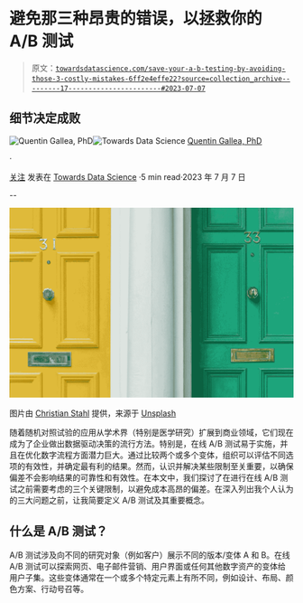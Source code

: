 # 避免那三种昂贵的错误，以拯救你的 A/B 测试

> 原文：[`towardsdatascience.com/save-your-a-b-testing-by-avoiding-those-3-costly-mistakes-6ff2e4effe22?source=collection_archive---------17-----------------------#2023-07-07`](https://towardsdatascience.com/save-your-a-b-testing-by-avoiding-those-3-costly-mistakes-6ff2e4effe22?source=collection_archive---------17-----------------------#2023-07-07)

## 细节决定成败

[](https://medium.com/@quentin.gallea?source=post_page-----6ff2e4effe22--------------------------------)![Quentin Gallea, PhD](https://medium.com/@quentin.gallea?source=post_page-----6ff2e4effe22--------------------------------)[](https://towardsdatascience.com/?source=post_page-----6ff2e4effe22--------------------------------)![Towards Data Science](https://towardsdatascience.com/?source=post_page-----6ff2e4effe22--------------------------------) [Quentin Gallea, PhD](https://medium.com/@quentin.gallea?source=post_page-----6ff2e4effe22--------------------------------)

·

[关注](https://medium.com/m/signin?actionUrl=https%3A%2F%2Fmedium.com%2F_%2Fsubscribe%2Fuser%2Fa52dcb9793ad&operation=register&redirect=https%3A%2F%2Ftowardsdatascience.com%2Fsave-your-a-b-testing-by-avoiding-those-3-costly-mistakes-6ff2e4effe22&user=Quentin+Gallea%2C+PhD&userId=a52dcb9793ad&source=post_page-a52dcb9793ad----6ff2e4effe22---------------------post_header-----------) 发表在 [Towards Data Science](https://towardsdatascience.com/?source=post_page-----6ff2e4effe22--------------------------------) ·5 min read·2023 年 7 月 7 日[](https://medium.com/m/signin?actionUrl=https%3A%2F%2Fmedium.com%2F_%2Fvote%2Ftowards-data-science%2F6ff2e4effe22&operation=register&redirect=https%3A%2F%2Ftowardsdatascience.com%2Fsave-your-a-b-testing-by-avoiding-those-3-costly-mistakes-6ff2e4effe22&user=Quentin+Gallea%2C+PhD&userId=a52dcb9793ad&source=-----6ff2e4effe22---------------------clap_footer-----------)

--

[](https://medium.com/m/signin?actionUrl=https%3A%2F%2Fmedium.com%2F_%2Fbookmark%2Fp%2F6ff2e4effe22&operation=register&redirect=https%3A%2F%2Ftowardsdatascience.com%2Fsave-your-a-b-testing-by-avoiding-those-3-costly-mistakes-6ff2e4effe22&source=-----6ff2e4effe22---------------------bookmark_footer-----------)![](img/328f6861b0e50d534a46abdf88915ce6.png)

图片由 [Christian Stahl](https://unsplash.com/@woodpecker65?utm_source=unsplash&utm_medium=referral&utm_content=creditCopyText) 提供，来源于 [Unsplash](https://unsplash.com/fr/photos/8S96OpxSlvg?utm_source=unsplash&utm_medium=referral&utm_content=creditCopyText)

随着随机对照试验的应用从学术界（特别是医学研究）扩展到商业领域，它们现在成为了企业做出数据驱动决策的流行方法。特别是，在线 A/B 测试易于实施，并且在优化数字流程方面潜力巨大。通过比较两个或多个变体，组织可以评估不同选项的有效性，并确定最有利的结果。然而，认识并解决某些限制至关重要，以确保偏差不会影响结果的可靠性和有效性。在本文中，我们探讨了在进行在线 A/B 测试之前需要考虑的三个关键限制，以避免成本高昂的偏差。在深入列出我个人认为的三大问题之前，让我简要定义 A/B 测试及其重要概念。

## 什么是 A/B 测试？

A/B 测试涉及向不同的研究对象（例如客户）展示不同的版本/变体 A 和 B。在线 A/B 测试可以探索网页、电子邮件营销、用户界面或任何其他数字资产的变体给用户子集。这些变体通常在一个或多个特定元素上有所不同，例如设计、布局、颜色方案、行动号召等。
